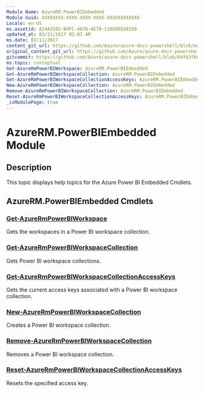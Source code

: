 ```yaml
---
Module Name: AzureRM.PowerBIEmbedded
Module Guid: XXXXXXXX-XXXX-XXXX-XXXX-XXXXXXXXXXXX
Locale: en-US
ms.assetid: A24A3592-B4FC-407B-AE78-11889ED28250
updated_at: 03/11/2017 02:03 AM
ms.date: 03/11/2017
content_git_url: https://github.com/Azure/azure-docs-powershell/blob/master/azureps-cmdlets-docs/ResourceManager/AzureRM.PowerBIEmbedded/v2.7.0/AzureRM.PowerBIEmbedded.md
original_content_git_url: https://github.com/Azure/azure-docs-powershell/blob/master/azureps-cmdlets-docs/ResourceManager/AzureRM.PowerBIEmbedded/v2.7.0/AzureRM.PowerBIEmbedded.md
gitcommit: https://github.com/Azure/azure-docs-powershell/blob/04f63f6e685743ace2c57eb157574e34e8610b1c
ms.topic: conceptual
Get-AzureRmPowerBIWorkspace: AzureRM.PowerBIEmbedded
Get-AzureRmPowerBIWorkspaceCollection: AzureRM.PowerBIEmbedded
Get-AzureRmPowerBIWorkspaceCollectionAccessKeys: AzureRM.PowerBIEmbedded
New-AzureRmPowerBIWorkspaceCollection: AzureRM.PowerBIEmbedded
Remove-AzureRmPowerBIWorkspaceCollection: AzureRM.PowerBIEmbedded
Reset-AzureRmPowerBIWorkspaceCollectionAccessKeys: AzureRM.PowerBIEmbedded
_isModulePage: true
---
```


# AzureRM.PowerBIEmbedded Module
## Description
This topic displays help topics for the Azure Power BI Embedded Cmdlets.

## AzureRM.PowerBIEmbedded Cmdlets
### [Get-AzureRmPowerBIWorkspace](Get-AzureRmPowerBIWorkspace.md)
Gets the workspaces in a Power BI workspace collection.

### [Get-AzureRmPowerBIWorkspaceCollection](Get-AzureRmPowerBIWorkspaceCollection.md)
Gets Power BI workspace collections.

### [Get-AzureRmPowerBIWorkspaceCollectionAccessKeys](Get-AzureRmPowerBIWorkspaceCollectionAccessKeys.md)
Gets the current access keys associated with a Power BI workspace collection.

### [New-AzureRmPowerBIWorkspaceCollection](New-AzureRmPowerBIWorkspaceCollection.md)
Creates a Power BI workspace collection.

### [Remove-AzureRmPowerBIWorkspaceCollection](Remove-AzureRmPowerBIWorkspaceCollection.md)
Removes a Power BI workspace collection.

### [Reset-AzureRmPowerBIWorkspaceCollectionAccessKeys](Reset-AzureRmPowerBIWorkspaceCollectionAccessKeys.md)
Resets the specified access key.

